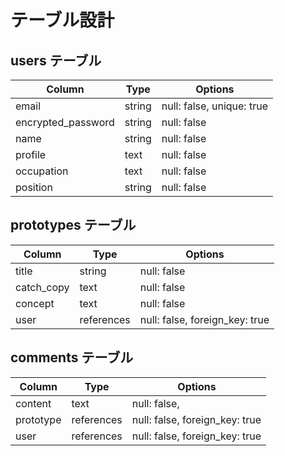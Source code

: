 

<!-- テーブル名については修正 -->


# テーブル設計

## users テーブル

| Column             | Type   | Options                   |
| ------------------ | ------ | ------------------------- |
| email              | string | null: false, unique: true |
| encrypted_password | string | null: false               |
| name               | string | null: false               |
| profile            | text   | null: false               |
| occupation         | text   | null: false               |
| position           | string | null: false               |

## prototypes テーブル

| Column      | Type       | Options                        |
| ----------- | ---------- | ------------------------------ |
| title       | string     | null: false                    |
| catch_copy  | text       | null: false                    |
| concept     | text       | null: false                    |
| user        | references | null: false, foreign_key: true |


## comments テーブル

| Column       | Type       | Options                        |
| ------------ | ---------- | ------------------------------ |
| content      | text       | null: false,                   |
| prototype    | references | null: false, foreign_key: true |
| user         | references | null: false, foreign_key: true |